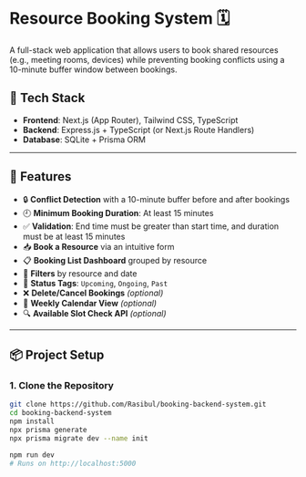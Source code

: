 # Resource Booking System 🗓️

A full-stack web application that allows users to book shared resources (e.g., meeting rooms, devices) while preventing booking conflicts using a 10-minute buffer window between bookings.

## 🔧 Tech Stack

- **Frontend**: Next.js (App Router), Tailwind CSS, TypeScript  
- **Backend**: Express.js + TypeScript (or Next.js Route Handlers)  
- **Database**: SQLite + Prisma ORM

---

## 🚀 Features

- 🔒 **Conflict Detection** with a 10-minute buffer before and after bookings  
- 🕘 **Minimum Booking Duration**: At least 15 minutes  
- ✅ **Validation**: End time must be greater than start time, and duration must be at least 15 minutes  
- 📥 **Book a Resource** via an intuitive form  
- 📋 **Booking List Dashboard** grouped by resource  
- 📅 **Filters** by resource and date  
- 🔄 **Status Tags**: `Upcoming`, `Ongoing`, `Past`  
- ❌ **Delete/Cancel Bookings** *(optional)*  
- 📆 **Weekly Calendar View** *(optional)*  
- 🔍 **Available Slot Check API** *(optional)*

---

## 📦 Project Setup

### 1. Clone the Repository

```bash
git clone https://github.com/Rasibul/booking-backend-system.git
cd booking-backend-system
npm install
npx prisma generate
npx prisma migrate dev --name init

npm run dev
# Runs on http://localhost:5000 

